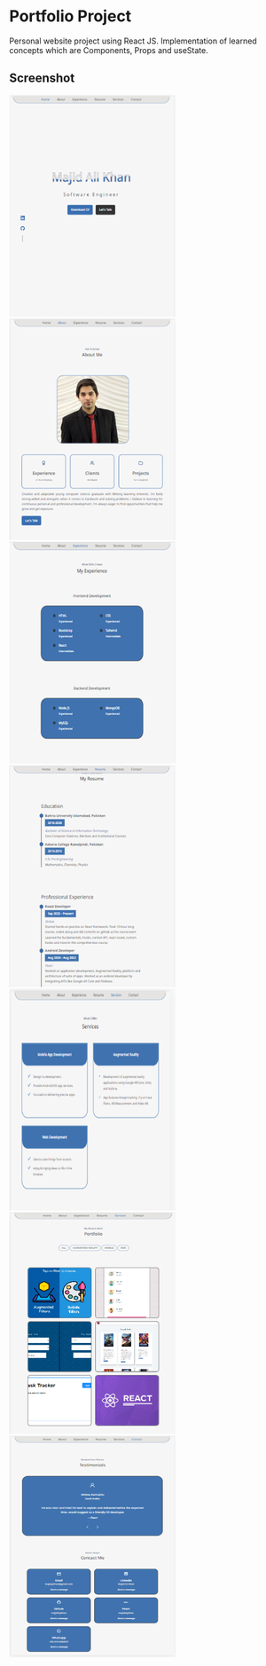 # Portfolio Project

Personal website project using React JS.
Implementation of learned concepts which are Components, Props and useState.


<h2>Screenshot</h2>

<p float="left">
 <img src="src/assets/github/1.PNG" width="300" height="400">
  <img src="src/assets/github/2.PNG" width="300" height="400">
   <img src="src/assets/github/3.PNG" width="300" height="400">
    <img src="src/assets/github/4.PNG" width="300" height="400">
     <img src="src/assets/github/5.PNG" width="300" height="400">
      <img src="src/assets/github/6.PNG" width="300" height="400">
       <img src="src/assets/github/7.PNG" width="300" height="400">
    
</p>
